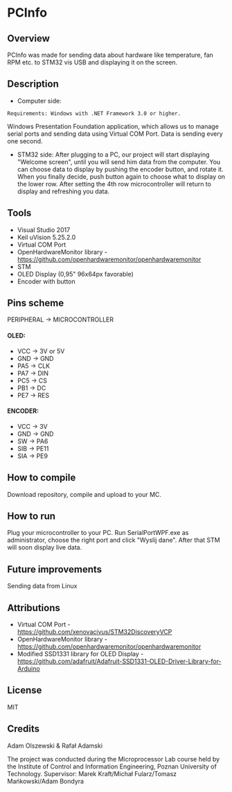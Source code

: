 # PCInfo

## Overview 

PCInfo was made for sending data about hardware like temperature, fan RPM etc. to STM32 vis USB and displaying it on the screen.

## Description

* Computer side:
```
Requirements: Windows with .NET Framework 3.0 or higher. 
```
Windows Presentation Foundation application, which allows us to manage serial ports and sending data using Virtual COM Port.
Data is sending every one second. 

* STM32 side:
After plugging to a PC, our project will start displaying "Welcome screen", until you will send him data from the computer. You can choose data to display by pushing the encoder button, and rotate it. When you finally decide, push button again to choose what to display on the lower row. After setting the 4th row microcontroller will return to display and refreshing you data.

## Tools

* Visual Studio 2017
* Keil uVision 5.25.2.0
* Virtual COM Port 
* OpenHardwareMonitor library - https://github.com/openhardwaremonitor/openhardwaremonitor
* STM
* OLED Display (0,95" 96x64px favorable)
* Encoder with button

## Pins scheme
PERIPHERAL -> MICROCONTROLLER
#### OLED:
* VCC -> 3V or 5V
* GND -> GND
* PA5 -> CLK
* PA7 -> DIN
* PC5 -> CS
* PB1 -> DC
* PE7 -> RES

#### ENCODER:
* VCC -> 3V
* GND -> GND
* SW -> PA6
* SIB -> PE11
* SIA -> PE9        

## How to compile

Download repository, compile and upload to your MC.

## How to run

Plug your microcontroller to your PC. Run SerialPortWPF.exe as administrator, choose the right port and click "Wyslij dane". After that STM will soon display live data.

## Future improvements

Sending data from Linux

## Attributions 

* Virtual COM Port - https://github.com/xenovacivus/STM32DiscoveryVCP
* OpenHardwareMonitor library - https://github.com/openhardwaremonitor/openhardwaremonitor
* Modified SSD1331 library for OLED Display - https://github.com/adafruit/Adafruit-SSD1331-OLED-Driver-Library-for-Arduino

## License

MIT

## Credits

Adam Olszewski & Rafał Adamski

The project was conducted during the Microprocessor Lab course held by the Institute of Control and Information Engineering, Poznan University of Technology.
Supervisor: Marek Kraft/Michał Fularz/Tomasz Mańkowski/Adam Bondyra
